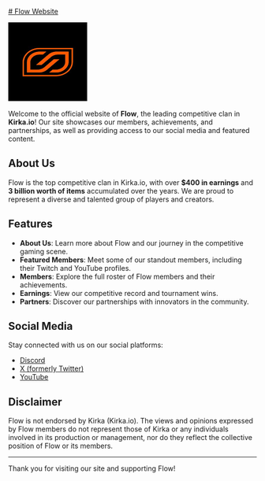 [# Flow Website](https://daymian-flow.netlify.app/)

![Flow Logo](imgs/flow.jpg)

Welcome to the official website of **Flow**, the leading competitive clan in **Kirka.io**! Our site showcases our members, achievements, and partnerships, as well as providing access to our social media and featured content.

## About Us

Flow is the top competitive clan in Kirka.io, with over **$400 in earnings** and **3 billion worth of items** accumulated over the years. We are proud to represent a diverse and talented group of players and creators.

## Features

- **About Us**: Learn more about Flow and our journey in the competitive gaming scene.
- **Featured Members**: Meet some of our standout members, including their Twitch and YouTube profiles.
- **Members**: Explore the full roster of Flow members and their achievements.
- **Earnings**: View our competitive record and tournament wins.
- **Partners**: Discover our partnerships with innovators in the community.

## Social Media

Stay connected with us on our social platforms:

- [Discord](https://discord.gg/2FAJtUCeJk6k)
- [X (formerly Twitter)](https://x.com/flowkirka)
- [YouTube](https://www.youtube.com/channel/UCViXGYJgp-fZPjNHXL2QvWQ)

## Disclaimer

Flow is not endorsed by Kirka (Kirka.io). The views and opinions expressed by Flow members do not represent those of Kirka or any individuals involved in its production or management, nor do they reflect the collective position of Flow or its members.

---

Thank you for visiting our site and supporting Flow!
